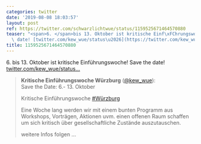 ```yaml
---
categories: twitter
date: '2019-08-08 18:03:57'
layout: post
ref: https://twitter.com/schwarzlichtwue/status/1159525671464570880
teaser: "<span>6. </span>bis 13. Oktober ist kritische Einf\xFChrungswoche! Save the\
  \ date! [twitter.com/kew_wue/status\u2026](https://twitter.com/kew_wue/status/1159524460552216581)"
title: 1159525671464570880
---
```

<span>6. </span>bis 13. Oktober ist kritische Einführungswoche! Save the date! [twitter.com/kew_wue/status…](https://twitter.com/kew_wue/status/1159524460552216581)
> <b>Kritische Einführungswoche Würzburg</b> ([@kew_wue](https://twitter.com/kew_wue)):  
>Save the Date: 6.- 13. Oktober   
>  
>Kritische Einführungswoche [#Würzburg](/t/würzburg)  
>  
>  
>  
>Eine Woche lang werden wir mit einem bunten Programm aus Workshops, Vorträgen, Aktionen uvm. einen offenen Raum schaffen um sich kritisch über gesellschaftliche Zustände auszutauschen.  
>  
>  
>  
>weitere Infos folgen ...  

